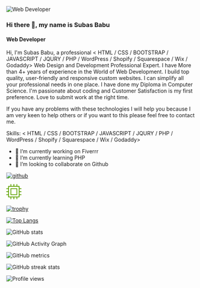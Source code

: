 ![Web Developer](https://scontent.fdac14-1.fna.fbcdn.net/v/t1.6435-9/p720x720/191088821_1522093134817679_99824328045136204_n.jpg?_nc_cat=109&ccb=1-5&_nc_sid=e3f864&_nc_ohc=udJqlugFuzwAX9cy1DK&_nc_ht=scontent.fdac14-1.fna&oh=00_AT95oSuFTA25gs_IFB1SLIg075Yko0P-lcA-6e2tYtkGtw&oe=620BBF15)

### Hi there 👋, my name is Subas Babu
#### Web Developer

Hi, I'm Subas Babu, a professional < HTML \/ CSS \/ BOOTSTRAP \/  JAVASCRIPT \/  JQURY \/  PHP \/  WordPress \/  Shopify \/  Squarespace \/  Wix \/  Godaddy> Web Design and Development Professional Expert. I have More than 4+ years of experience in the 
World of Web Development. I build top quality, user-friendly and responsive custom websites. I can simplify all your professional needs in one place. 
 I have done my Diploma in Computer Science. I'm passionate about coding and
 Customer Satisfaction is my first preference. Love to submit work at the right time.


If you have any problems with these technologies I will help you because I am very keen 
to help others or if you want to this please feel free to contact me.

Skills: < HTML \/ CSS \/ BOOTSTRAP \/  JAVASCRIPT \/  JQURY \/  PHP \/  WordPress \/  Shopify \/  Squarespace \/  Wix \/  Godaddy>

- 🔭 I’m currently working on Fiverrr 
- 🌱 I’m currently learning PHP 
- 👯 I’m looking to collaborate on Github 


[<img src='https://cdn.jsdelivr.net/npm/simple-icons@3.0.1/icons/github.svg' alt='github' height='40'>](https://github.com/subasbabu)  

<a href='https://docs.github.com/en/developers'><img src='https://raw.githubusercontent.com/acervenky/animated-github-badges/master/assets/devbadge.gif' width='40' height='40'></a> 

[![trophy](https://github-profile-trophy.vercel.app/?username=subasbabu)](https://github.com/ryo-ma/github-profile-trophy)

[![Top Langs](https://github-readme-stats.vercel.app/api/top-langs/?username=subasbabu)](https://github.com/anuraghazra/github-readme-stats)

![GitHub stats](https://github-readme-stats.vercel.app/api?username=subasbabu&show_icons=true&count_private=true)  

![GitHub Activity Graph](https://activity-graph.herokuapp.com/graph?username=subasbabu)  

![GitHub metrics](https://metrics.lecoq.io/subasbabu)  

![GitHub streak stats](https://github-readme-streak-stats.herokuapp.com/?user=subasbabu)  

![Profile views](https://gpvc.arturio.dev/subasbabu)  
